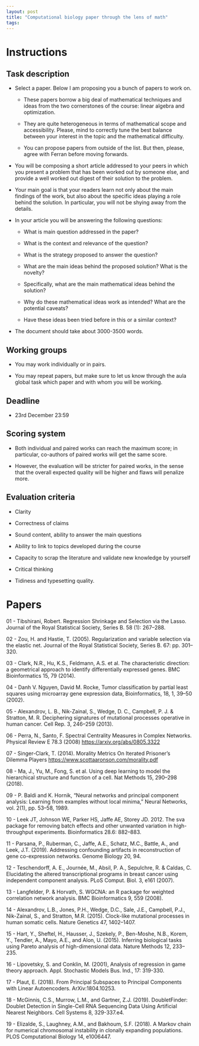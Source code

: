 ```yaml
---
layout: post
title: "Computational biology paper through the lens of math"
tags:
---
```



# Instructions


## Task description

* Select a paper. Below I am proposing you a bunch of papers to work on.

    * These papers borrow a big deal of mathematical techniques and ideas from the two cornerstones of the course: linear algebra and optimization. 

    * They are quite heterogeneous in terms of mathematical scope and accessibility. Please, mind to correctly tune the best balance between your interest 
in the topic and the mathematical difficulty.

    * You can propose papers from outside of the list. But then, please, agree with Ferran before moving forwards.

* You will be composing a short article addressed to your peers in which you present a problem that has been worked out by someone else, 
and provide a well worked out digest of their solution to the problem.

* Your main goal is that your readers learn not only about the main findings of the work, but also about the specific ideas 
playing a role behind the solution. In particular, you will not be shying away from the details.

* In your article you will be answering the following questions:

    * What is main question addressed in the paper?

    * What is the context and relevance of the question?

    * What is the strategy proposed to answer the question?

    * What are the main ideas behind the proposed solution? What is the novelty?

    * Specifically, what are the main mathematical ideas behind the solution?

    * Why do these mathematical ideas work as intended? What are the potential caveats?

    * Have these ideas been tried before in this or a similar context?

* The document should take about 3000-3500 words.


## Working groups

* You may work individually or in pairs.

* You may repeat papers, but make sure to let us know through the aula global task which paper and with whom you will be working.


## Deadline

* 23rd December 23:59



## Scoring system

* Both individual and paired works can reach the maximum score; in particular, co-authors of paired works will get the same score.

* However, the evaluation will be stricter for paired works, in the sense that the overall expected quality will be higher and flaws will penalize more.


## Evaluation criteria

* Clarity

* Correctness of claims

* Sound content, ability to answer the main questions

* Ability to link to topics developed during the course

* Capacity to scrap the literature and validate new knowledge by yourself

* Critical thinking

* Tidiness and typesetting quality.


# Papers

01 - Tibshirani, Robert. Regression Shrinkage and Selection via the Lasso. Journal of the Royal Statistical Society, Series B. 58 (1): 267–288.

02 - Zou, H. and Hastie, T. (2005). Regularization and variable selection via the elastic net. Journal of the Royal Statistical Society, Series B. 67: pp. 301–320.

03 - Clark, N.R., Hu, K.S., Feldmann, A.S. et al. The characteristic direction: a geometrical approach to identify differentially expressed genes. BMC Bioinformatics 15, 79 (2014).

04 - Danh V. Nguyen, David M. Rocke, Tumor classification by partial least squares using microarray gene expression data, Bioinformatics, 18, 1, 39–50 (2002).

05 - Alexandrov, L. B., Nik-Zainal, S., Wedge, D. C., Campbell, P. J. & Stratton, M. R. Deciphering signatures of mutational processes operative in human cancer. Cell Rep. 3, 246–259 (2013).

06 - Perra, N., Santo, F. Spectral Centrality Measures in Complex Networks. Physical Review E 78.3 (2008) https://arxiv.org/abs/0805.3322

07 - Singer-Clark, T. (2014). Morality Metrics On Iterated Prisoner’s Dilemma Players https://www.scottaaronson.com/morality.pdf

08 - Ma, J., Yu, M., Fong, S. et al. Using deep learning to model the hierarchical structure and function of a cell. Nat Methods 15, 290–298 (2018).

09 - P. Baldi and K. Hornik, “Neural networks and principal component analysis: Learning from examples without local minima,” Neural Networks, vol. 2(1), pp. 53–58, 1989.

10 - Leek JT, Johnson WE, Parker HS, Jaffe AE, Storey JD. 2012. The sva package for removing batch effects and other unwanted variation in high-throughput experiments. Bioinformatics 28.6: 882–883.

11 - Parsana, P., Ruberman, C., Jaffe, A.E., Schatz, M.C., Battle, A., and Leek, J.T. (2019). Addressing confounding artifacts in reconstruction of gene co-expression networks. Genome Biology 20, 94.

12 - Teschendorff, A. E., Journée, M., Absil, P. A., Sepulchre, R. & Caldas, C. Elucidating the altered transcriptional programs in breast cancer using independent component analysis. PLoS Comput. Biol. 3, e161 (2007).

13 - Langfelder, P. & Horvath, S. WGCNA: an R package for weighted correlation network analysis. BMC Bioinformatics 9, 559 (2008).

14 - Alexandrov, L.B., Jones, P.H., Wedge, D.C., Sale, J.E., Campbell, P.J., Nik-Zainal, S., and Stratton, M.R. (2015). Clock-like mutational processes in human somatic cells. Nature Genetics 47, 1402–1407.

15 - Hart, Y., Sheftel, H., Hausser, J., Szekely, P., Ben-Moshe, N.B., Korem, Y., Tendler, A., Mayo, A.E., and Alon, U. (2015). Inferring biological tasks using Pareto analysis of high-dimensional data. Nature Methods 12, 233–235.

16 - Lipovetsky, S. and Conklin, M. (2001), Analysis of regression in game theory approach. Appl. Stochastic Models Bus. Ind., 17: 319-330.

17 - Plaut, E. (2018). From Principal Subspaces to Principal Components with Linear Autoencoders. ArXiv:1804.10253. 

18 - McGinnis, C.S., Murrow, L.M., and Gartner, Z.J. (2019). DoubletFinder: Doublet Detection in Single-Cell RNA Sequencing Data Using Artificial Nearest Neighbors. Cell Systems 8, 329-337.e4.

19 - Elizalde, S., Laughney, A.M., and Bakhoum, S.F. (2018). A Markov chain for numerical chromosomal instability in clonally expanding populations. PLOS Computational Biology 14, e1006447.
